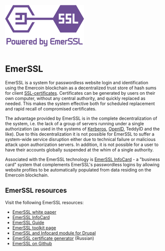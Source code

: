 <div style="overflow:hidden;"><img style="float:left;" src="EmerSSL_logo.png" alt="EmerSSL logo" width="256"></div>
<br>

# EmerSSL

EmerSSL is a system for passwordless website login and identification
using the Emercoin blockchain as a decentralized
trust store of hash sums for client
[SSL-certificates](https://en.wikipedia.org/wiki/SSL_Certificates). Certificates can be generated by users on their own computer, without
any central authority, and quickly replaced as needed. This makes the
system effective both for scheduled replacement and rapid recall of
compromised certificates.

The advantage provided by EmerSSL is in the complete decentralization of
the system, i.e. the lack of a group of servers running under a single
authorization (as used in the systems of
[Kerberos](https://en.wikipedia.org/wiki/Kerberos_(protocol)),
[OpenID](https://en.wikipedia.org/wiki/OpenID), TeddyID and the like). Due to this decentralization it is not possible for EmerSSL to suffer a
system-wide service disruption either due to technical failure or
malicious attack upon authorization servers. In addition, it is not
possible for a user to have their accounts globally suspended at the
whim of a single authority.

Associated with the EmerSSL technology is [EmerSSL
InfoCard](EmerSSL_InfoCard) - a "business card" system that
complements EmerSSL's passwordless logins by allowing website profiles to
be automatically populated from data residing on the Emercoin
blockchain.

EmerSSL resources
----------------

Visit the following EmerSSL resources:

-   [EmerSSL white paper](http://emercoin.com/content/EMCSSL.pdf)
-   [EmerSSL InfoCard](EmerSSL_InfoCard)
-   [EmerSSL Guide](EmerSSL_Guide)
-   [EmerSSL toolkit page](https://pool.emercoin.com/emcssl/)
-   [EmerSSL and Infocard module for Drupal](https://www.drupal.org/project/emc_ssl)
-   [EmerSSL certificate generator](https://emcssl.org) (Russian)
-   [EmerSSL on Github](https://github.com/emercoin/emcssl)
